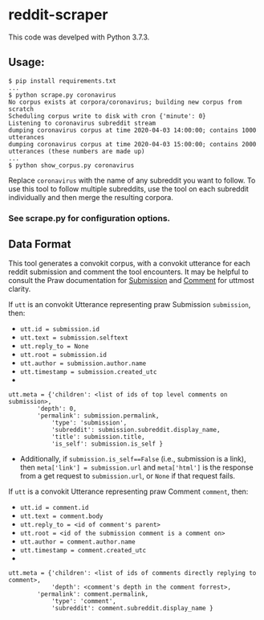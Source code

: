 # reddit-scraper
This code was develped with Python 3.7.3.

## Usage:
```
$ pip install requirements.txt
...
$ python scrape.py coronavirus
No corpus exists at corpora/coronavirus; building new corpus from scratch
Scheduling corpus write to disk with cron {'minute': 0}
Listening to coronavirus subreddit stream
dumping coronavirus corpus at time 2020-04-03 14:00:00; contains 1000 utterances
dumping coronavirus corpus at time 2020-04-03 15:00:00; contains 2000 utterances (these numbers are made up)
...
$ python show_corpus.py coronavirus
```
Replace `coronavirus` with the name of any subreddit you want to follow. To use this tool to follow multiple subreddits, use the tool on each subreddit individually and then merge the resulting corpora.

### See scrape.py for configuration options.

## Data Format
This tool generates a convokit corpus, with a convokit utterance for each reddit submission and comment the tool encounters. It may be helpful to consult the Praw documentation for [Submission](https://praw.readthedocs.io/en/latest/code_overview/models/submission.html) and [Comment](https://praw.readthedocs.io/en/latest/code_overview/models/comment.html]) for uttmost clarity.

If `utt` is an convokit Utterance representing praw Submission `submission`, then:
- `utt.id = submission.id`
- `utt.text = submission.selftext`
- `utt.reply_to = None`
- `utt.root = submission.id`
- `utt.author = submission.author.name`
- `utt.timestamp = submission.created_utc`
- 
```
utt.meta = {'children': <list of ids of top level comments on submission>,
  	    'depth': 0,	     
	    'permalink': submission.permalink,
            'type': 'submission',
            'subreddit': submission.subreddit.display_name,
            'title': submission.title,
            'is_self': submission.is_self } 
```
- Additionally, if `submission.is_self==False` (i.e., submission is a link), then `meta['link'] = submission.url` and `meta['html']` is the response from a get request to `submission.url`, or `None` if that request fails.

If `utt` is a convokit Utterance representing praw Comment `comment`, then:
- `utt.id = comment.id`
- `utt.text = comment.body`
- `utt.reply_to = <id of comment's parent>`
- `utt.root = <id of the submission comment is a comment on>`
- `utt.author = comment.author.name`
- `utt.timestamp = comment.created_utc`
- 
```
utt.meta = {'children': <list of ids of comments directly replying to comment>,
    	    'depth': <comment's depth in the comment forrest>,	     
	    'permalink': comment.permalink,
            'type': 'comment',
            'subreddit': comment.subreddit.display_name }

